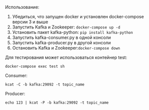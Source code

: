 Использование:

1. Убедиться, что запущен docker и установлен docker-compose версии 3 и выше
2. Запустить Kafka и Zookeeper: `docker-compose up -d`
3. Установить пакет kafka-python: `pip install kafka-python`
4. Запустить kafka-consumer.py в одной консоли
5. Запустить kafka-producer.py в другой консоли
6. Остановить Kafka и Zookeeper:`docker-compose down`

Для тестирования может использоваться контейнер test:

`docker-compose exec test sh`

Consumer:

`kcat -C -b kafka:29092 -t topic_name`

Producer:

`echo 123 | kcat -P -b kafka:29092 -t topic_name`
